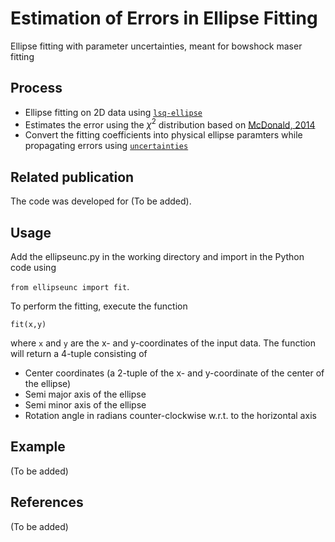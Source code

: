 # Estimation of Errors in Ellipse Fitting

Ellipse fitting with parameter uncertainties, meant for bowshock maser fitting

## Process
* Ellipse fitting on 2D data using [`lsq-ellipse`](https://pypi.org/project/lsq-ellipse/)
* Estimates the error using the $\chi^2$ distribution based on [McDonald, 2014](https://scholar.google.com/citations?view_op=view_citation&hl=en&user=W9iFjWQAAAAJ&cstart=400&pagesize=100&citation_for_view=W9iFjWQAAAAJ:SgM-ki2adj0C)
* Convert the fitting coefficients into physical ellipse paramters while propagating errors using [`uncertainties`](https://pythonhosted.org/uncertainties/)

## Related publication

The code was developed for (To be added).

## Usage

Add the ellipseunc.py in the working directory and import in the Python code using 

```from ellipseunc import fit```. 

To perform the fitting, execute the function

```fit(x,y)``` 

where `x` and `y` are the x- and y-coordinates of the input data. The function will return a 4-tuple consisting of 
* Center coordinates (a 2-tuple of the x- and y-coordinate of the center of the ellipse)
* Semi major axis of the ellipse
* Semi minor axis of the ellipse
* Rotation angle in radians counter-clockwise w.r.t. to the horizontal axis

## Example

(To be added)

## References

(To be added) 
